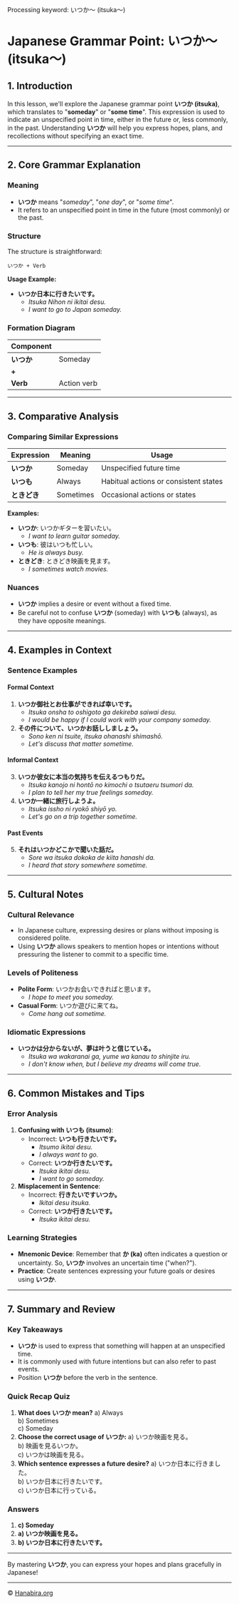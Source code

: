 Processing keyword: いつか～ (itsuka～)
# Japanese Grammar Point: いつか～ (itsuka～)

## 1. Introduction
In this lesson, we'll explore the Japanese grammar point **いつか (itsuka)**, which translates to "**someday**" or "**some time**". This expression is used to indicate an unspecified point in time, either in the future or, less commonly, in the past. Understanding **いつか** will help you express hopes, plans, and recollections without specifying an exact time.

---
## 2. Core Grammar Explanation
### Meaning
- **いつか** means "*someday*", "*one day*", or "*some time*".
- It refers to an unspecified point in time in the future (most commonly) or the past.
### Structure
The structure is straightforward:
```plaintext
いつか + Verb
```
**Usage Example:**
- **いつか日本に行きたいです。**
  - *Itsuka Nihon ni ikitai desu.*
  - *I want to go to Japan someday.*
### Formation Diagram
| **Component** |             |
|---------------|-------------|
| **いつか**     | Someday     |
| **+**         |             |
| **Verb**      | Action verb |
---
## 3. Comparative Analysis
### Comparing Similar Expressions
| Expression   | Meaning       | Usage                                   |
|--------------|---------------|-----------------------------------------|
| **いつか**     | Someday       | Unspecified future time                 |
| **いつも**     | Always        | Habitual actions or consistent states   |
| **ときどき**   | Sometimes     | Occasional actions or states            |
**Examples:**
- **いつか**: いつかギターを習いたい。
  - *I want to learn guitar someday.*
- **いつも**: 彼はいつも忙しい。
  - *He is always busy.*
- **ときどき**: ときどき映画を見ます。
  - *I sometimes watch movies.*
### Nuances
- **いつか** implies a desire or event without a fixed time.
- Be careful not to confuse **いつか** (someday) with **いつも** (always), as they have opposite meanings.
---
## 4. Examples in Context
### Sentence Examples
#### Formal Context
1. **いつか御社とお仕事ができれば幸いです。**
   - *Itsuka onsha to oshigoto ga dekireba saiwai desu.*
   - *I would be happy if I could work with your company someday.*
2. **その件について、いつかお話ししましょう。**
   - *Sono ken ni tsuite, itsuka ohanashi shimashō.*
   - *Let's discuss that matter sometime.*
#### Informal Context
3. **いつか彼女に本当の気持ちを伝えるつもりだ。**
   - *Itsuka kanojo ni hontō no kimochi o tsutaeru tsumori da.*
   - *I plan to tell her my true feelings someday.*
4. **いつか一緒に旅行しようよ。**
   - *Itsuka issho ni ryokō shiyō yo.*
   - *Let's go on a trip together sometime.*
#### Past Events
5. **それはいつかどこかで聞いた話だ。**
   - *Sore wa itsuka dokoka de kiita hanashi da.*
   - *I heard that story somewhere sometime.*
---
## 5. Cultural Notes
### Cultural Relevance
- In Japanese culture, expressing desires or plans without imposing is considered polite.
- Using **いつか** allows speakers to mention hopes or intentions without pressuring the listener to commit to a specific time.
### Levels of Politeness
- **Polite Form**: いつかお会いできればと思います。
  - *I hope to meet you someday.*
- **Casual Form**: いつか遊びに来てね。
  - *Come hang out sometime.*
### Idiomatic Expressions
- **いつかは分からないが、夢は叶うと信じている。**
  - *Itsuka wa wakaranai ga, yume wa kanau to shinjite iru.*
  - *I don't know when, but I believe my dreams will come true.*
---
## 6. Common Mistakes and Tips
### Error Analysis
1. **Confusing with いつも (itsumo)**:
   - Incorrect: **いつも行きたいです。**
     - *Itsumo ikitai desu.*
     - *I always want to go.*
   - Correct: **いつか行きたいです。**
     - *Itsuka ikitai desu.*
     - *I want to go someday.*
2. **Misplacement in Sentence**:
   - Incorrect: **行きたいですいつか。**
     - *Ikitai desu itsuka.*
   - Correct: **いつか行きたいです。**
     - *Itsuka ikitai desu.*
### Learning Strategies
- **Mnemonic Device**: Remember that **か (ka)** often indicates a question or uncertainty. So, **いつか** involves an uncertain time ("when?").
- **Practice**: Create sentences expressing your future goals or desires using **いつか**.
---
## 7. Summary and Review
### Key Takeaways
- **いつか** is used to express that something will happen at an unspecified time.
- It is commonly used with future intentions but can also refer to past events.
- Position **いつか** before the verb in the sentence.
### Quick Recap Quiz
1. **What does いつか mean?**
   a) Always  
   b) Sometimes  
   c) Someday
2. **Choose the correct usage of いつか:**
   a) いつか映画を見る。  
   b) 映画を見るいつか。  
   c) いつかは映画を見る。
3. **Which sentence expresses a future desire?**
   a) いつか日本に行きました。  
   b) いつか日本に行きたいです。  
   c) いつか日本に行っている。
### Answers
1. **c) Someday**
2. **a) いつか映画を見る。**
3. **b) いつか日本に行きたいです。**
---
By mastering **いつか**, you can express your hopes and plans gracefully in Japanese!


---

© [Hanabira.org](https://hanabira.org)
